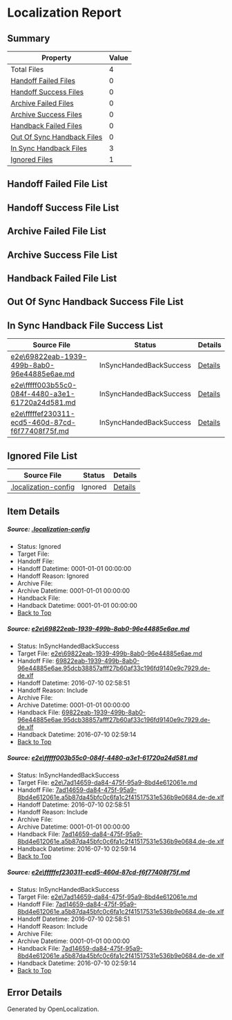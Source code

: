 # <a name='report-top'></a> Localization Report

## Summary
 Property | Value 
 -------- | ----- 
 Total Files | 4
[ Handoff Failed Files ](#handoff-failed-list)| 0
[ Handoff Success Files ](#handoff-success-list)| 0
[ Archive Failed Files ](#archive-failed-list)| 0
[ Archive Success Files ](#archive-success-list)| 0
[ Handback Failed Files ](#handback-failed-list)| 0
[ Out Of Sync Handback Files ](#outofsync-handback-success-list)| 0
[ In Sync Handback Files ](#insync-handback-success-list)| 3
[ Ignored Files ](#ignored-list)| 1

## <a name='handoff-failed-list'></a> Handoff Failed File List

## <a name='handoff-success-list'></a> Handoff Success File List

## <a name='archive-failed-list'></a> Archive Failed File List

## <a name='archive-success-list'></a> Archive Success File List

## <a name='handback-failed-list'></a> Handback Failed File List

## <a name='outofsync-handback-success-list'></a> Out Of Sync Handback Success File List

## <a name='insync-handback-success-list'></a> In Sync Handback File Success List
 Source File | Status | Details 
 ----------- | ------ | ------- 
 [e2e\69822eab-1939-499b-8ab0-96e44885e6ae.md](https://github.com/OpenLocalizationTestOrg/oltest/blob/327b36b4f455addbd4e0d0933438b468e79b4883/e2e/69822eab-1939-499b-8ab0-96e44885e6ae.md) | InSyncHandedBackSuccess | [Details](#f85bf75faffbc52e92bf2ff3eb5c1785eca5c3711)
 [e2e\fffff003b55c0-084f-4480-a3e1-61720a24d581.md](https://github.com/OpenLocalizationTestOrg/oltest/blob/f71cf2c2a474529da5c8356703b731400ff77227/e2e/fffff003b55c0-084f-4480-a3e1-61720a24d581.md) | InSyncHandedBackSuccess | [Details](#03da371029265649744d98653fb643dd373aa56c2)
 [e2e\fffffef230311-ecd5-460d-87cd-f6f77408f75f.md](https://github.com/OpenLocalizationTestOrg/oltest/blob/f71cf2c2a474529da5c8356703b731400ff77227/e2e/fffffef230311-ecd5-460d-87cd-f6f77408f75f.md) | InSyncHandedBackSuccess | [Details](#03da371029265649744d98653fb643dd373aa56c3)

## <a name='ignored-list'></a> Ignored File List
 Source File | Status | Details 
 ----------- | ------ | ------- 
 [.localization-config](https://github.com/OpenLocalizationTestOrg/oltest/blob/f71cf2c2a474529da5c8356703b731400ff77227/.localization-config) | Ignored | [Details](#3d4f252ac210baf56311d7e97dcc2db10974dbd20)

## Item Details
##### <a name='3d4f252ac210baf56311d7e97dcc2db10974dbd20'></a> Source: [.localization-config](https://github.com/OpenLocalizationTestOrg/oltest/blob/f71cf2c2a474529da5c8356703b731400ff77227/.localization-config)
* Status: Ignored
* Target File: 
* Handoff File: 
* Handoff Datetime: 0001-01-01 00:00:00
* Handoff Reason: Ignored
* Archive File: 
* Archive Datetime: 0001-01-01 00:00:00
* Handback File: 
* Handback Datetime: 0001-01-01 00:00:00
* [Back to Top](#report-top)

##### <a name='f85bf75faffbc52e92bf2ff3eb5c1785eca5c3711'></a> Source: [e2e\69822eab-1939-499b-8ab0-96e44885e6ae.md](https://github.com/OpenLocalizationTestOrg/oltest/blob/327b36b4f455addbd4e0d0933438b468e79b4883/e2e/69822eab-1939-499b-8ab0-96e44885e6ae.md)
* Status: InSyncHandedBackSuccess
* Target File: [e2e\69822eab-1939-499b-8ab0-96e44885e6ae.md](https://github.com/OpenLocalizationTestOrg/oltest-dede-fly/blob/79592e5e444fa406bd4591850f027b0e9c5c39b7/e2e/69822eab-1939-499b-8ab0-96e44885e6ae.md)
* Handoff File: [69822eab-1939-499b-8ab0-96e44885e6ae.95dcb38857afff27b60af33c196fd9140e9c7929.de-de.xlf](https://github.com/OpenLocalizationTestOrg/olhandoff-e2e/blob/e01f01401976bcd7e495cb68326e2a3fde4d86b0/ol-handoff/OpenLocalizationTestOrg/oltest-dede-fly/ci/ht/69822eab-1939-499b-8ab0-96e44885e6ae.95dcb38857afff27b60af33c196fd9140e9c7929.de-de.xlf)
* Handoff Datetime: 2016-07-10 02:58:51
* Handoff Reason: Include
* Archive File: 
* Archive Datetime: 0001-01-01 00:00:00
* Handback File: [69822eab-1939-499b-8ab0-96e44885e6ae.95dcb38857afff27b60af33c196fd9140e9c7929.de-de.xlf](https://github.com/OpenLocalizationTestOrg/olhandback-e2e/blob/1313fa67eec808127326bef951c8335dfa85f1fa/ol-handback/OpenLocalizationTestOrg/oltest-dede-fly/ci/ht/69822eab-1939-499b-8ab0-96e44885e6ae.95dcb38857afff27b60af33c196fd9140e9c7929.de-de.xlf)
* Handback Datetime: 2016-07-10 02:59:14
* [Back to Top](#report-top)

##### <a name='03da371029265649744d98653fb643dd373aa56c2'></a> Source: [e2e\fffff003b55c0-084f-4480-a3e1-61720a24d581.md](https://github.com/OpenLocalizationTestOrg/oltest/blob/f71cf2c2a474529da5c8356703b731400ff77227/e2e/fffff003b55c0-084f-4480-a3e1-61720a24d581.md)
* Status: InSyncHandedBackSuccess
* Target File: [e2e\7ad14659-da84-475f-95a9-8bd4e612061e.md](https://github.com/OpenLocalizationTestOrg/oltest-dede-fly/blob/79592e5e444fa406bd4591850f027b0e9c5c39b7/e2e/7ad14659-da84-475f-95a9-8bd4e612061e.md)
* Handoff File: [7ad14659-da84-475f-95a9-8bd4e612061e.a5b87da45bfc0c6fa1c2f41517531e536b9e0684.de-de.xlf](https://github.com/OpenLocalizationTestOrg/olhandoff-e2e/blob/e01f01401976bcd7e495cb68326e2a3fde4d86b0/ol-handoff/OpenLocalizationTestOrg/oltest-dede-fly/ci/ht/7ad14659-da84-475f-95a9-8bd4e612061e.a5b87da45bfc0c6fa1c2f41517531e536b9e0684.de-de.xlf)
* Handoff Datetime: 2016-07-10 02:58:51
* Handoff Reason: Include
* Archive File: 
* Archive Datetime: 0001-01-01 00:00:00
* Handback File: [7ad14659-da84-475f-95a9-8bd4e612061e.a5b87da45bfc0c6fa1c2f41517531e536b9e0684.de-de.xlf](https://github.com/OpenLocalizationTestOrg/olhandback-e2e/blob/1313fa67eec808127326bef951c8335dfa85f1fa/ol-handback/OpenLocalizationTestOrg/oltest-dede-fly/ci/ht/7ad14659-da84-475f-95a9-8bd4e612061e.a5b87da45bfc0c6fa1c2f41517531e536b9e0684.de-de.xlf)
* Handback Datetime: 2016-07-10 02:59:14
* [Back to Top](#report-top)

##### <a name='03da371029265649744d98653fb643dd373aa56c3'></a> Source: [e2e\fffffef230311-ecd5-460d-87cd-f6f77408f75f.md](https://github.com/OpenLocalizationTestOrg/oltest/blob/f71cf2c2a474529da5c8356703b731400ff77227/e2e/fffffef230311-ecd5-460d-87cd-f6f77408f75f.md)
* Status: InSyncHandedBackSuccess
* Target File: [e2e\7ad14659-da84-475f-95a9-8bd4e612061e.md](https://github.com/OpenLocalizationTestOrg/oltest-dede-fly/blob/79592e5e444fa406bd4591850f027b0e9c5c39b7/e2e/7ad14659-da84-475f-95a9-8bd4e612061e.md)
* Handoff File: [7ad14659-da84-475f-95a9-8bd4e612061e.a5b87da45bfc0c6fa1c2f41517531e536b9e0684.de-de.xlf](https://github.com/OpenLocalizationTestOrg/olhandoff-e2e/blob/e01f01401976bcd7e495cb68326e2a3fde4d86b0/ol-handoff/OpenLocalizationTestOrg/oltest-dede-fly/ci/ht/7ad14659-da84-475f-95a9-8bd4e612061e.a5b87da45bfc0c6fa1c2f41517531e536b9e0684.de-de.xlf)
* Handoff Datetime: 2016-07-10 02:58:51
* Handoff Reason: Include
* Archive File: 
* Archive Datetime: 0001-01-01 00:00:00
* Handback File: [7ad14659-da84-475f-95a9-8bd4e612061e.a5b87da45bfc0c6fa1c2f41517531e536b9e0684.de-de.xlf](https://github.com/OpenLocalizationTestOrg/olhandback-e2e/blob/1313fa67eec808127326bef951c8335dfa85f1fa/ol-handback/OpenLocalizationTestOrg/oltest-dede-fly/ci/ht/7ad14659-da84-475f-95a9-8bd4e612061e.a5b87da45bfc0c6fa1c2f41517531e536b9e0684.de-de.xlf)
* Handback Datetime: 2016-07-10 02:59:14
* [Back to Top](#report-top)


## Error Details

Generated by OpenLocalization.
